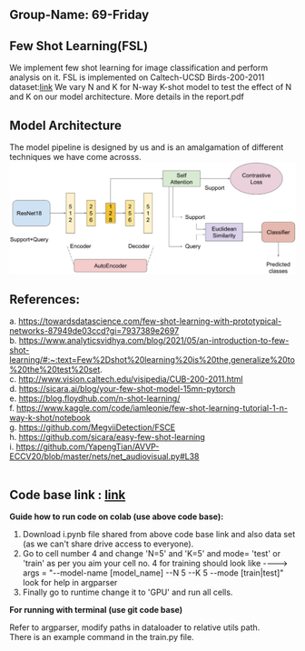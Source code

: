 ## Group-Name: 69-Friday

## Few Shot Learning(FSL)
We implement few shot learning for image classification and perform analysis on it. 
FSL is implemented on Caltech-UCSD Birds-200-2011 dataset:[link](http://www.vision.caltech.edu/visipedia/CUB-200-2011.html)
We vary N and K for N-way K-shot model to test the effect of N and K on our model architecture. More details in the report.pdf

## Model Architecture
The model pipeline is designed by us and is an amalgamation of different techniques we have come acrosss.
![Model architecture](./Slides_n_Video/FSL_model_arch.png)

## References:   <br>
a. https://towardsdatascience.com/few-shot-learning-with-prototypical-networks-87949de03ccd?gi=7937389e2697 <br>
b. https://www.analyticsvidhya.com/blog/2021/05/an-introduction-to-few-shot-learning/#:~:text=Few%2Dshot%20learning%20is%20the,generalize%20to%20the%20test%20set. <br>
c. http://www.vision.caltech.edu/visipedia/CUB-200-2011.html <br>
d. https://sicara.ai/blog/your-few-shot-model-15mn-pytorch <br>
e. https://blog.floydhub.com/n-shot-learning/ <br>
f. https://www.kaggle.com/code/iamleonie/few-shot-learning-tutorial-1-n-way-k-shot/notebook <br>
g. https://github.com/MegviiDetection/FSCE <br>
h. https://github.com/sicara/easy-few-shot-learning <br> 
i. https://github.com/YapengTian/AVVP-ECCV20/blob/master/nets/net_audiovisual.py#L38 <br>
 


## Code base link : [link](https://drive.google.com/drive/folders/1BJKLY5dsVoJpCBg1Ecw2XkI1pYf9skWa?usp=sharing)
	   	
**Guide how to run code on colab (use above code base):**
1) Download i.pynb file shared from above code base link and also data set (as we can't share drive access to everyone).
2) Go to cell number 4 and change 'N=5' and 'K=5' and mode= 'test' or 'train' as per you aim 
   your cell no. 4 for training should look like ----> args = "--model-name [model_name] --N 5 --K 5 --mode [train|test]" look for help in argparser
3) Finally go to runtime change it to 'GPU' and run all cells.

**For running with terminal (use git code base)**

Refer to argparser, modify paths in dataloader to relative utils path. <br>
There is an example command in the train.py file.
